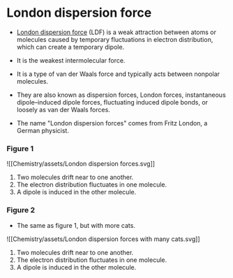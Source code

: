 # London dispersion force

- <u>London dispersion force</u> (LDF) is a weak attraction between atoms or molecules caused by temporary fluctuations in electron distribution, which can create a temporary dipole.

- It is the weakest intermolecular force.
  
- It is a type of van der Waals force and typically acts between nonpolar molecules.

- They are also known as dispersion forces, London forces, instantaneous dipole–induced dipole forces, fluctuating induced dipole bonds, or loosely as van der Waals forces.

- The name "London dispersion forces" comes from Fritz London, a German physicist.

### Figure 1

![[Chemistry/assets/London dispersion forces.svg]]

1. Two molecules drift near to one another.
2. The electron distribution fluctuates in one molecule.
3. A dipole is induced in the other molecule.
   
### Figure 2

- The same as figure 1, but with more cats.
  
![[Chemistry/assets/London dispersion forces with many cats.svg]]  
  
1. Two molecules drift near to one another.
2. The electron distribution fluctuates in one molecule.
3. A dipole is induced in the other molecule.